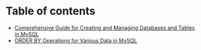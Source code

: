 # Table of contents

* [Comprehensive Guide for Creating and Managing Databases and Tables in MySQL](README.md)
* [ORDER BY Operations for Various Data in MySQL](order-by-operations-for-various-data-in-mysql.md)
